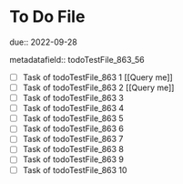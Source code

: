 # To Do File

due:: 2022-09-28

metadatafield:: todoTestFile_863_56

- [ ] Task of todoTestFile_863 1 [[Query me]]
- [ ] Task of todoTestFile_863 2 [[Query me]]
- [ ] Task of todoTestFile_863 3
- [ ] Task of todoTestFile_863 4
- [ ] Task of todoTestFile_863 5
- [ ] Task of todoTestFile_863 6
- [ ] Task of todoTestFile_863 7
- [ ] Task of todoTestFile_863 8
- [ ] Task of todoTestFile_863 9
- [ ] Task of todoTestFile_863 10
